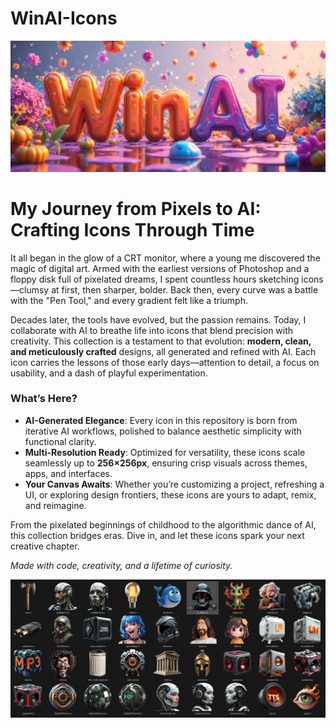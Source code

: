 # WinAI-Icons

![Hero Image](hero.webp)

# My Journey from Pixels to AI: Crafting Icons Through Time  

It all began in the glow of a CRT monitor, where a young me discovered the magic of digital art. Armed with the earliest versions of Photoshop and a floppy disk full of pixelated dreams, I spent countless hours sketching icons—clumsy at first, then sharper, bolder. Back then, every curve was a battle with the "Pen Tool," and every gradient felt like a triumph.  

Decades later, the tools have evolved, but the passion remains. Today, I collaborate with AI to breathe life into icons that blend precision with creativity. This collection is a testament to that evolution: **modern, clean, and meticulously crafted** designs, all generated and refined with AI. Each icon carries the lessons of those early days—attention to detail, a focus on usability, and a dash of playful experimentation.  

### What’s Here?  
- **AI-Generated Elegance**: Every icon in this repository is born from iterative AI workflows, polished to balance aesthetic simplicity with functional clarity.  
- **Multi-Resolution Ready**: Optimized for versatility, these icons scale seamlessly up to **256×256px**, ensuring crisp visuals across themes, apps, and interfaces.  
- **Your Canvas Awaits**: Whether you’re customizing a project, refreshing a UI, or exploring design frontiers, these icons are yours to adapt, remix, and reimagine.  

From the pixelated beginnings of childhood to the algorithmic dance of AI, this collection bridges eras. Dive in, and let these icons spark your next creative chapter.  

*Made with code, creativity, and a lifetime of curiosity.*  

![Icons Preview](icons.webp)
